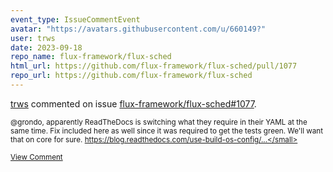 ```yaml
---
event_type: IssueCommentEvent
avatar: "https://avatars.githubusercontent.com/u/660149?"
user: trws
date: 2023-09-18
repo_name: flux-framework/flux-sched
html_url: https://github.com/flux-framework/flux-sched/pull/1077
repo_url: https://github.com/flux-framework/flux-sched
---
```


<a href='https://github.com/trws' target='_blank'>trws</a> commented on issue <a href='https://github.com/flux-framework/flux-sched/pull/1077' target='_blank'>flux-framework/flux-sched#1077</a>.

<small>@grondo, apparently ReadTheDocs is switching what they require in their YAML at the same time.  Fix included here as well since it was required to get the tests green.  We'll want that on core for sure.  https://blog.readthedocs.com/use-build-os-config/...</small>

<a href='https://github.com/flux-framework/flux-sched/pull/1077' target='_blank'>View Comment</a>
